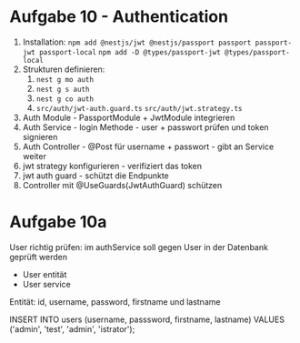 # Aufgabe 10 - Authentication

1. Installation: `npm add @nestjs/jwt @nestjs/passport passport passport-jwt passport-local` `npm add -D @types/passport-jwt @types/passport-local`
2. Strukturen definieren:
   1. `nest g mo auth`
   2. `nest g s auth`
   3. `nest g co auth`
   4. `src/auth/jwt-auth.guard.ts` `src/auth/jwt.strategy.ts`
3. Auth Module - PassportModule + JwtModule integrieren
4. Auth Service - login Methode - user + passwort prüfen und token signieren
5. Auth Controller - @Post für username + passwort - gibt an Service weiter
6. jwt strategy konfigurieren - verifiziert das token
7. jwt auth guard - schützt die Endpunkte
8. Controller mit @UseGuards(JwtAuthGuard) schützen

# Aufgabe 10a

User richtig prüfen: im authService soll gegen User in der Datenbank geprüft werden

- User entität
- User service

Entität: id, username, password, firstname und lastname

INSERT INTO users (username, passsword, firstname, lastname) VALUES ('admin', 'test', 'admin', 'istrator');